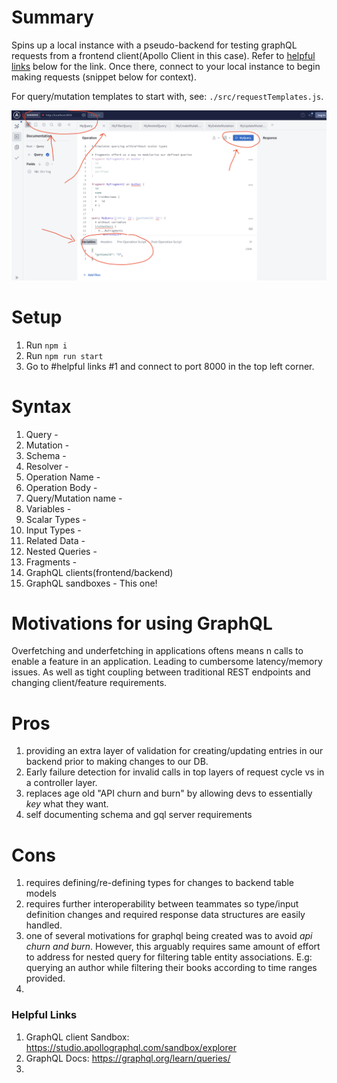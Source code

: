 # Summary
Spins up a local instance with a pseudo-backend for testing graphQL requests from a frontend client(Apollo Client in this case). Refer to [helpful links](#helpful-links) below for the link. Once there, connect to your local instance to begin making requests (snippet below for context). 

For query/mutation templates to start with, see: `./src/requestTemplates.js`.

![Apollo web client](/SiteSnippet.png)


# Setup
1. Run `npm i`
2. Run `npm run start`
3. Go to #helpful links #1 and connect to port 8000 in the top left corner.  



# Syntax
1. Query -
2. Mutation -
3. Schema -
4. Resolver -
1. Operation Name -
2. Operation Body -
3. Query/Mutation name -
4. Variables -
5. Scalar Types -
6. Input Types -
7. Related Data -
8. Nested Queries - 
11. Fragments -
12. GraphQL clients(frontend/backend)
13. GraphQL sandboxes - This one!

# Motivations for using GraphQL
Overfetching and underfetching in applications oftens means n calls to enable a feature in an application. Leading to cumbersome latency/memory issues. As well as tight coupling between traditional REST endpoints and changing client/feature requirements.

# Pros
1. providing an extra layer of validation for creating/updating entries in our backend prior to making changes to our DB.
2. Early failure detection for invalid calls in top layers of request cycle vs in a controller layer.
2. replaces age old "API churn and burn" by allowing devs to essentially *key* what they want.
4. self documenting schema and gql server requirements

# Cons
1. requires defining/re-defining types for changes to backend table models
2. requires further interoperability between teammates so type/input definition changes and required response data structures are easily handled.
3. one of several motivations for graphql being created was to avoid *api churn and burn*. However, this arguably requires same amount of effort to address for nested query for filtering table entity associations. E.g: querying an author while filtering their books according to time ranges provided.
4. 

### Helpful Links <a id="helpful-links"></a>
1. GraphQL client Sandbox: https://studio.apollographql.com/sandbox/explorer
2. GraphQL Docs: https://graphql.org/learn/queries/
3. 